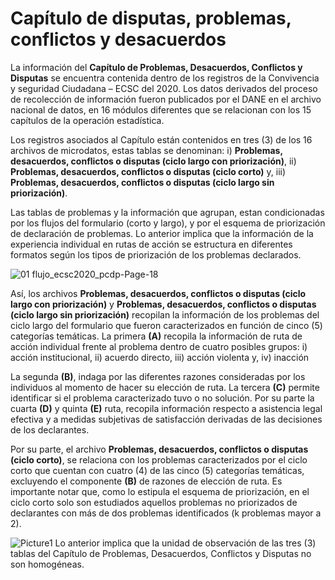# Capítulo de disputas, problemas, conflictos y desacuerdos

La información del **Capítulo de Problemas, Desacuerdos, Conflictos y Disputas** se encuentra contenida dentro de los registros de la Convivencia y seguridad Ciudadana – ECSC del 2020. Los datos derivados del proceso de recolección de información fueron publicados por el DANE en el archivo nacional de datos, en 16 módulos diferentes que se relacionan con los 15 capítulos de la operación estadística.

Los registros asociados al Capítulo están contenidos en tres (3) de los 16 archivos de microdatos, estas tablas se denominan: i) **Problemas, desacuerdos, conflictos o disputas (ciclo largo con priorización)**, ii) **Problemas, desacuerdos, conflictos o disputas (ciclo corto)** y, iii) **Problemas, desacuerdos, conflictos o disputas (ciclo largo sin priorización)**.

Las tablas de problemas y la información que agrupan, estan condicionadas por los flujos del formulario (corto y largo), y por el esquema de priorización de declaración de problemas. Lo anterior implica que la información de la experiencia individual en rutas de acción se estructura en diferentes formatos según los tipos de priorización de los problemas declarados.

![01 flujo_ecsc2020_pcdp-Page-18](https://user-images.githubusercontent.com/68826782/124206166-63e14280-daa8-11eb-8c13-a9712525556f.png)

Así, los archivos **Problemas, desacuerdos, conflictos o disputas (ciclo largo con priorización)** y **Problemas, desacuerdos, conflictos o disputas (ciclo largo sin priorización)** recopilan la información de los problemas del ciclo largo del formulario que fueron caracterizados en función de cinco (5) categorías temáticas. La primera **(A)** recopila la información de ruta de acción individual frente al problema dentro de cuatro posibles grupos: i) acción institucional, ii) acuerdo directo, iii) acción violenta y, iv) inacción

La segunda **(B)**, indaga por las diferentes razones consideradas por los individuos al momento de hacer su elección de ruta. La tercera **(C)** permite identificar si el problema caracterizado tuvo o no solución. Por su parte la cuarta **(D)** y quinta **(E)** ruta, recopila información respecto a asistencia legal efectiva y a medidas subjetivas de satisfacción derivadas de las decisiones de los declarantes.

Por su parte, el archivo **Problemas, desacuerdos, conflictos o disputas (ciclo corto)**, se relaciona con los problemas caracterizados por el ciclo corto que cuentan con cuatro (4) de las cinco (5) categorías temáticas, excluyendo el componente **(B)** de razones de elección de ruta. Es importante notar que, como lo estipula el esquema de priorización, en el ciclo corto solo son estudiados aquellos problemas no priorizados de declarantes con más de dos problemas identificados (k problemas mayor a 2).

![Picture1](https://user-images.githubusercontent.com/68826782/124206788-a35c5e80-daa9-11eb-9454-307be7f535d2.png)
Lo anterior implica que la unidad de observación de las tres (3) tablas del Capítulo de Problemas, Desacuerdos, Conflictos y Disputas no son homogéneas. 
